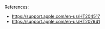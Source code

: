 References:



- https://support.apple.com/en-us/HT204517
- https://support.apple.com/en-us/HT207941